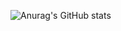 ![Anurag's GitHub stats](https://github-readme-stats.vercel.app/api?username=k_3730&show_icons=true&theme=radical)
